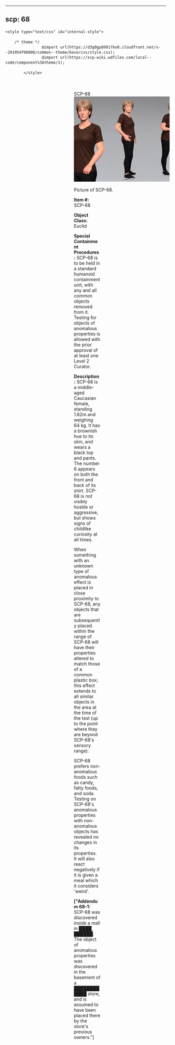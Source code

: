 
---
scp: 68
---

<head>
    <title>68 - SCP Foundation</title>
    
    <style type="text/css" id="internal-style">
                
        /* theme */
                    @import url(https://d3g0gp89917ko0.cloudfront.net/v--291054f06006/common--theme/base/css/style.css);
                    @import url(https://scp-wiki.wdfiles.com/local--code/component%3Atheme/1);
            
            </style>
<style>
iframe.scpnet-interwiki-frame { height: 0; }
</style>

</head>

<div id="main-content" style="margin: 50px 206px 20px 215px;">
<div id="action-area-top"></div>
<div id="page-title">SCP-68</div>
<div id="page-content">
<div style="text-align: right;"></div>
<div class="scp-image-block block-right" style="width:300px;"><img src="https://raw.githubusercontent.com/lucmaki/this-scp-does-not-exist/main/imgs/68.png" style="width:300px;" alt="68.jpg" class="image">
<div class="scp-image-caption" style="width:300px;">
<p>Picture of SCP-68.</p>
</div>
</div>
<p><strong>Item #:</strong> SCP-68</p>
<p><strong>Object Class:</strong> Euclid</p>
<p><strong>Special Containment Procedures:</strong> SCP-68 is to be held in a standard humanoid containment unit, with any and all common objects removed from it. Testing for objects of anomalous properties is allowed with the prior approval of at least one Level 2 Curator.</p>
<p><strong>Description:</strong> SCP-68 is a middle-aged Caucasian female, standing 1.62m and weighing 64 kg. It has a brownish hue to its skin, and wears a black top and pants. The number 6 appears on both the front and back of its shirt. SCP-68 is not visibly hostile or aggressive, but shows signs of childlike curiosity at all times.</p><p>When something with an unknown type of anomalous effect is placed in close proximity to SCP-68, any objects that are subsequently placed within the range of SCP-68 will have their properties altered to match those of a common plastic box; this effect extends to all similar objects in the area at the time of the test (up to the point where they are beyond SCP-68's sensory range).</p><p>SCP-68 prefers non-anomalous foods such as candy, fatty foods, and soda. Testing on SCP-68's anomalous properties with non-anomalous objects has revealed no changes in its properties. It will also react negatively if it is given a meal which it considers 'weird'.</p>
<p> <strong>["Addendum 68-1:</strong> SCP-68 was discovered inside a mall in ████, ██████. The object of anomalous properties was discovered in the basement of a ████████████ store, and is assumed to have been placed there by the store's previous owners."]</p>

<div class="footer-wikiwalk-nav">
<div style="text-align: center;">
</div>
</div>
</div>
</div>
</div>